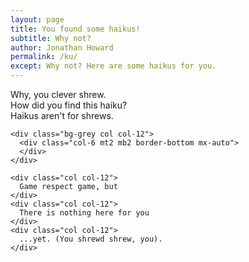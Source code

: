 ```yaml
---
layout: page
title: You found some haikus!
subtitle: Why not?
author: Jonathan Howard
permalink: /ku/
except: Why not? Here are some haikus for you.
---
```

<div class="main max-width-4 mx-auto mt3 center fs3 sm-fs4 md-fs5">
  <div class="clearfix">
    <div class="col col-12">
      Why, you clever shrew.
    </div>
    <div class="col col-12">
      How did you find this haiku?
    </div>
    <div class="col col-12">
      Haikus aren't for shrews.
    </div>

    <div class="bg-grey col col-12">
      <div class="col-6 mt2 mb2 border-bottom mx-auto">
      </div>
    </div>

    <div class="col col-12">
      Game respect game, but
    </div>
    <div class="col col-12">
      There is nothing here for you
    </div>
    <div class="col col-12">
      ...yet. (You shrewd shrew, you).
    </div>
</div>
